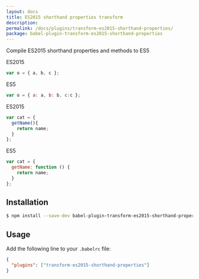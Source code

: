 ```yaml
---
layout: docs
title: ES2015 shorthand properties transform
description:
permalink: /docs/plugins/transform-es2015-shorthand-properties/
package: babel-plugin-transform-es2015-shorthand-properties
---
```


Compile ES2015 shorthand properties and methods to ES5

ES2015

```js
var o = { a, b, c };
```

ES5

```js
var o = { a: a, b: b, c:c };
```

ES2015

```js
var cat = {
  getName(){
    return name;
  }
};
```

ES5

```js
var cat = {
  getName: function () {
    return name;
  }
};
```

## Installation

```sh
$ npm install --save-dev babel-plugin-transform-es2015-shorthand-properties
```

## Usage

Add the following line to your `.babelrc` file:

```json
{
  "plugins": ["transform-es2015-shorthand-properties"]
}
```
